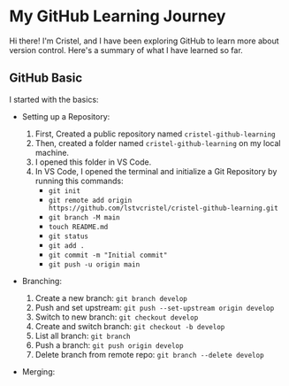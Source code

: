 # My GitHub Learning Journey

Hi there! I'm Cristel, and I have been exploring GitHub to learn more about version control. Here's a summary of what I have learned so far.

## GitHub Basic

I started with the basics:

* Setting up a Repository:

  1. First, Created a public repository named `cristel-github-learning`
  2. Then, created a folder named `cristel-github-learning` on my local machine.
  3. I opened this folder in VS Code.
  4. In VS Code, I opened the terminal and initialize a Git Repository by running this commands:
     * `git init`
     * `git remote add origin https://github.com/lstvcristel/cristel-github-learning.git`
     * `git branch -M main`
     * `touch README.md`
     * `git status`
     * `git add .`
     * `git commit -m "Initial commit"`
     * `git push -u origin main`

* Branching:

  1. Create a new branch: `git branch develop`
  2. Push and set upstream: `git push --set-upstream origin develop`
  3. Switch to new branch: `git checkout develop`
  4. Create and switch branch: `git checkout -b develop`
  5. List all branch: `git branch`
  6. Push a branch: `git push origin develop`
  7. Delete branch from remote repo: `git branch --delete develop`

* Merging: